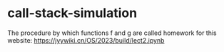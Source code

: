 # call-stack-simulation
The procedure by which functions f and g are called
homework for this website:
https://jyywiki.cn/OS/2023/build/lect2.ipynb
